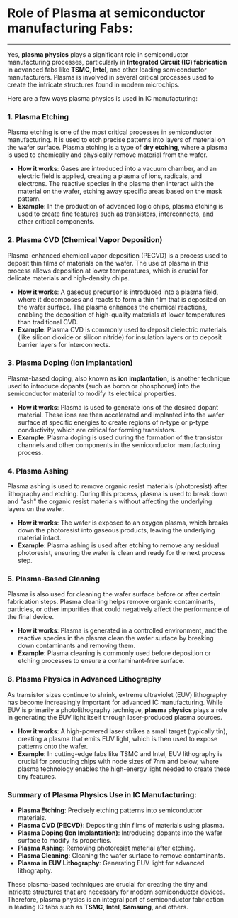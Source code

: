 # Role of Plasma at semiconductor manufacturing Fabs:
---
Yes, **plasma physics** plays a significant role in semiconductor manufacturing processes, particularly in **Integrated Circuit (IC) fabrication** in advanced fabs like **TSMC**, **Intel**, and other leading semiconductor manufacturers. Plasma is involved in several critical processes used to create the intricate structures found in modern microchips.

Here are a few ways plasma physics is used in IC manufacturing:

### 1. **Plasma Etching**
   Plasma etching is one of the most critical processes in semiconductor manufacturing. It is used to etch precise patterns into layers of material on the wafer surface. Plasma etching is a type of **dry etching**, where a plasma is used to chemically and physically remove material from the wafer.

   - **How it works**: Gases are introduced into a vacuum chamber, and an electric field is applied, creating a plasma of ions, radicals, and electrons. The reactive species in the plasma then interact with the material on the wafer, etching away specific areas based on the mask pattern.
   - **Example**: In the production of advanced logic chips, plasma etching is used to create fine features such as transistors, interconnects, and other critical components.

### 2. **Plasma CVD (Chemical Vapor Deposition)**
   Plasma-enhanced chemical vapor deposition (PECVD) is a process used to deposit thin films of materials on the wafer. The use of plasma in this process allows deposition at lower temperatures, which is crucial for delicate materials and high-density chips.

   - **How it works**: A gaseous precursor is introduced into a plasma field, where it decomposes and reacts to form a thin film that is deposited on the wafer surface. The plasma enhances the chemical reactions, enabling the deposition of high-quality materials at lower temperatures than traditional CVD.
   - **Example**: Plasma CVD is commonly used to deposit dielectric materials (like silicon dioxide or silicon nitride) for insulation layers or to deposit barrier layers for interconnects.

### 3. **Plasma Doping (Ion Implantation)**
   Plasma-based doping, also known as **ion implantation**, is another technique used to introduce dopants (such as boron or phosphorus) into the semiconductor material to modify its electrical properties.

   - **How it works**: Plasma is used to generate ions of the desired dopant material. These ions are then accelerated and implanted into the wafer surface at specific energies to create regions of n-type or p-type conductivity, which are critical for forming transistors.
   - **Example**: Plasma doping is used during the formation of the transistor channels and other components in the semiconductor manufacturing process.

### 4. **Plasma Ashing**
   Plasma ashing is used to remove organic resist materials (photoresist) after lithography and etching. During this process, plasma is used to break down and "ash" the organic resist materials without affecting the underlying layers on the wafer.

   - **How it works**: The wafer is exposed to an oxygen plasma, which breaks down the photoresist into gaseous products, leaving the underlying material intact.
   - **Example**: Plasma ashing is used after etching to remove any residual photoresist, ensuring the wafer is clean and ready for the next process step.

### 5. **Plasma-Based Cleaning**
   Plasma is also used for cleaning the wafer surface before or after certain fabrication steps. Plasma cleaning helps remove organic contaminants, particles, or other impurities that could negatively affect the performance of the final device.

   - **How it works**: Plasma is generated in a controlled environment, and the reactive species in the plasma clean the wafer surface by breaking down contaminants and removing them.
   - **Example**: Plasma cleaning is commonly used before deposition or etching processes to ensure a contaminant-free surface.

### 6. **Plasma Physics in Advanced Lithography**
   As transistor sizes continue to shrink, extreme ultraviolet (EUV) lithography has become increasingly important for advanced IC manufacturing. While EUV is primarily a photolithography technique, **plasma physics** plays a role in generating the EUV light itself through laser-produced plasma sources.

   - **How it works**: A high-powered laser strikes a small target (typically tin), creating a plasma that emits EUV light, which is then used to expose patterns onto the wafer.
   - **Example**: In cutting-edge fabs like TSMC and Intel, EUV lithography is crucial for producing chips with node sizes of 7nm and below, where plasma technology enables the high-energy light needed to create these tiny features.

### Summary of Plasma Physics Use in IC Manufacturing:
- **Plasma Etching**: Precisely etching patterns into semiconductor materials.
- **Plasma CVD (PECVD)**: Depositing thin films of materials using plasma.
- **Plasma Doping (Ion Implantation)**: Introducing dopants into the wafer surface to modify its properties.
- **Plasma Ashing**: Removing photoresist material after etching.
- **Plasma Cleaning**: Cleaning the wafer surface to remove contaminants.
- **Plasma in EUV Lithography**: Generating EUV light for advanced lithography.

These plasma-based techniques are crucial for creating the tiny and intricate structures that are necessary for modern semiconductor devices. Therefore, plasma physics is an integral part of semiconductor fabrication in leading IC fabs such as **TSMC**, **Intel**, **Samsung**, and others.
